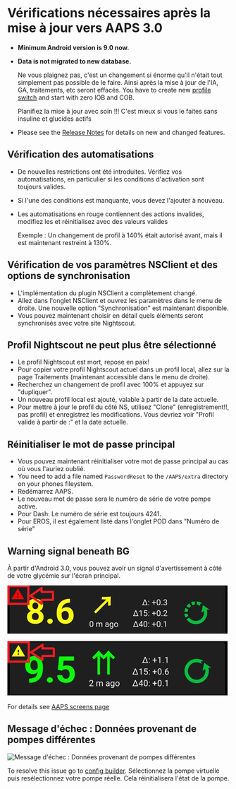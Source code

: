 # Vérifications nécessaires après la mise à jour vers AAPS 3.0

* **Minimum Android version is 9.0 now.**
* **Data is not migrated to new database.**

  Ne vous plaignez pas, c'est un changement si énorme qu'il n'était tout simplement pas possible de le faire. Ainsi après la mise à jour de l'IA, GA, traitements, etc seront effacés. You have to create new [profile switch](../DailyLifeWithAaps/ProfileSwitch-ProfilePercentage.md) and start with zero IOB and COB.

  Planifiez la mise à jour avec soin !!! C'est mieux si vous le faites sans insuline et glucides actifs

* Please see the [Release Notes](../Maintenance/ReleaseNotes.md) for details on new and changed features.


## Vérification des automatisations

* De nouvelles restrictions ont été introduites. Vérifiez vos automatisations, en particulier si les conditions d'activation sont toujours valides.
* Si l'une des conditions est manquante, vous devez l'ajouter à nouveau.
* Les automatisations en rouge contiennent des actions invalides, modifiez les et réinitialisez avec des valeurs valides

  Exemple : Un changement de profil à 140% était autorisé avant, mais il est maintenant restreint à 130%.

## Vérification de vos paramètres NSClient et des options de synchronisation

* L'implémentation du plugin NSClient a complètement changé.
* Allez dans l'onglet NSClient et ouvrez les paramètres dans le menu de droite. Une nouvelle option "Synchronisation" est maintenant disponible.
* Vous pouvez maintenant choisir en détail quels éléments seront synchronisés avec votre site Nightscout.

## Profil Nightscout ne peut plus être sélectionné
* Le profil Nightscout est mort, repose en paix!
* Pour copier votre profil Nightscout actuel dans un profil local, allez sur la page Traitements (maintenant accessible dans le menu de droite).
* Recherchez un changement de profil avec 100% et appuyez sur "dupliquer".
* Un nouveau profil local est ajouté, valable à partir de la date actuelle.
* Pour mettre à jour le profil du côté NS, utilisez "Clone" (enregistrement!!, pas profil) et enregistrez les modifications. Vous devriez voir "Profil valide à partir de :" et la date actuelle.

## Réinitialiser le mot de passe principal
* Vous pouvez maintenant réinitialiser votre mot de passe principal au cas où vous l'auriez oublié.
* You need to add a file named `PasswordReset` to the `/AAPS/extra` directory on your phones fileystem.
* Redémarrez AAPS.
* Le nouveau mot de passe sera le numéro de série de votre pompe active.
* Pour Dash: Le numéro de série est toujours 4241.
* Pour EROS, il est également listé dans l'onglet POD dans "Numéro de série"

## Warning signal beneath BG

À partir d'Android 3.0, vous pouvez avoir un signal d'avertissement à côté de votre glycémie sur l'écran principal.

  ![Red BG warning](../images/bg_warn_red.png)

  ![Yellow BG warning](../images/bg_warn_yellow.png)

For details see [AAPS screens page](../DailyLifeWithAaps/AapsScreens.md#bg-warning-sign)


## Message d'échec : Données provenant de pompes différentes

   ![Message d'échec : Données provenant de pompes différentes](../images/Screen_DifferentPump.png)

To resolve this issue go to [config builder](../SettingUpAaps/ConfigBuilder.md#pump). Sélectionnez la pompe virtuelle puis resélectionnez votre pompe réelle. Cela réinitialisera l'état de la pompe.
